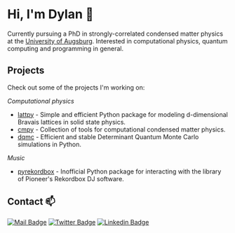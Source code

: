 
# Hi, I'm Dylan 👋

Currently pursuing a PhD in strongly-correlated condensed matter physics at the [University of Augsburg](https://www.uni-augsburg.de/de/). 
Interested in computational physics, quantum computing and programming in general.

## Projects

Check out some of the projects I'm working on:

*Computational physics*

- [lattpy](https://github.com/dylanljones/lattpy) - Simple and efficient Python package for modeling d-dimensional Bravais lattices in solid state physics.
- [cmpy](https://github.com/dylanljones/cmpy) - Collection of tools for computational condensed matter physics.
- [dqmc](https://github.com/dylanljones/dqmc) - Efficient and stable Determinant Quantum Monte Carlo simulations in Python.

*Music*

- [pyrekordbox](https://github.com/dylanljones/pyrekordbox) - Inofficial Python package for interacting with the library of Pioneer's Rekordbox DJ software. 

## Contact 📫

[![Mail Badge](https://img.shields.io/badge/Gmail-D14836?style=?style=for-the-badge&logo=gmail&logoColor=white)](mailto:dylanljones94@gmail.com)
[![Twitter Badge](https://img.shields.io/badge/@dylanphysics-1DA1F2?style=flat-square&logo=twitter&logoColor=white)](https://twitter.com/dylanphysics)
[![Linkedin Badge](https://img.shields.io/badge/Dylan_Jones-0077B5?style=flat-square&logo=linkedin&logoColor=white)](https://www.linkedin.com/in/dylan-jones-951657103/)